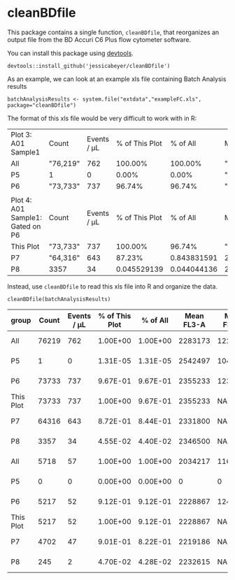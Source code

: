# cleanBDfile
This package contains a single function, `cleanBDfile`, that reorganizes an output file from the BD Accuri C6 Plus flow cytometer software.

You can install this package using [devtools](https://cran.r-project.org/web/packages/devtools/index.html).

```
devtools::install_github('jessicabeyer/cleanBDfile')
```

As an example, we can look at an example xls file containing Batch Analysis results

```
batchAnalysisResults <- system.file("extdata","exampleFC.xls", package="cleanBDfile")
```
The format of this xls file would be very difficult to work with in R:

|                                  |          |             |                |             |                |              |             |             |              |              | 
|----------------------------------|----------|-------------|----------------|-------------|----------------|--------------|-------------|-------------|--------------|--------------| 
| Plot 3: A01 Sample1              | Count    | Events / μL | % of This Plot | % of All    | Mean FL3-A     | Mean FL2-A   | CV FL3-A    | CV FL2-A    | Median FL3-A | Median FL2-A | 
| All                              | "76,219" | 762         | 100.00%        | 100.00%     | "2,283,173.40" | "1,221.17"   | 30.65%      | 71.32%      |              |              | 
| P5                               | 1        | 0           | 0.00%          | 0.00%       | "2,542,497.00" | "104,569.00" | 0.00%       | 0.00%       |              |              | 
| P6                               | "73,733" | 737         | 96.74%         | 96.74%      | "2,355,232.89" | "1,232.53"   | 23.86%      | 24.12%      |              |              | 
|                                  |          |             |                |             |                |              |             |             |              |              | 
| Plot 4: A01 Sample1: Gated on P6 | Count    | Events / μL | % of This Plot | % of All    | Mean FL3-A     | Mean FL1-A   | CV FL3-A    | CV FL1-A    | Median FL3-A | Median FL1-A | 
| This Plot                        | "73,733" | 737         | 100.00%        | 96.74%      | "2,355,232.89" | "9,748.76"   | 23.86%      | 27.52%      |              |              | 
| P7                               | "64,316" | 643         | 87.23%         | 0.843831591 | 2331800.431    | 10138.58446  | 0.227644637 | 0.23856464  |              |              | 
| P8                               | 3357     | 34          | 0.045529139    | 0.044044136 | 2346499.822    | 5447.780459  | 0.233231419 | 0.238693222 |              |              | 

Instead, use `cleanBDfile` to read this xls file into R and organize the data.
```
cleanBDfile(batchAnalysisResults)
```
| group     | Count | Events / μL | % of This Plot | % of All | Mean FL3-A | Mean FL2-A | CV FL3-A  | CV FL2-A  | Plot   | Cell | Sample  | Gate        | Mean FL1-A | CV FL1-A  | 
|-----------|-------|-------------|----------------|----------|------------|------------|-----------|-----------|--------|------|---------|-------------|------------|-----------| 
| All       | 76219 | 762         | 1.00E+00       | 1.00E+00 | 2283173    | 1221.167   | 0.3064661 | 0.7132268 | Plot 3 | A01  | Sample1 | NA          | NA         | NA        | 
| P5        | 1     | 0           | 1.31E-05       | 1.31E-05 | 2542497    | 104569     | 0         | 0         | Plot 3 | A01  | Sample1 | NA          | NA         | NA        | 
| P6        | 73733 | 737         | 9.67E-01       | 9.67E-01 | 2355233    | 1232.525   | 0.238634  | 0.2412269 | Plot 3 | A01  | Sample1 | NA          | NA         | NA        | 
| This Plot | 73733 | 737         | 1.00E+00       | 9.67E-01 | 2355233    | NA         | 0.238634  | NA        | Plot 4 | A01  | Sample1 | Gated on P6 | 9748.761   | 0.275229  | 
| P7        | 64316 | 643         | 8.72E-01       | 8.44E-01 | 2331800    | NA         | 0.2276446 | NA        | Plot 4 | A01  | Sample1 | Gated on P6 | 10138.584  | 0.2385646 | 
| P8        | 3357  | 34          | 4.55E-02       | 4.40E-02 | 2346500    | NA         | 0.2332314 | NA        | Plot 4 | A01  | Sample1 | Gated on P6 | 5447.78    | 0.2386932 | 
| All       | 5718  | 57          | 1.00E+00       | 1.00E+00 | 2034217    | 1166.867   | 0.3895973 | 0.431591  | Plot 3 | A02  | Sample2 | NA          | NA         | NA        | 
| P5        | 0     | 0           | 0.00E+00       | 0.00E+00 | 0          | 0          | 0         | 0         | Plot 3 | A02  | Sample2 | NA          | NA         | NA        | 
| P6        | 5217  | 52          | 9.12E-01       | 9.12E-01 | 2228867    | 1243.251   | 0.2269615 | 0.2344015 | Plot 3 | A02  | Sample2 | NA          | NA         | NA        | 
| This Plot | 5217  | 52          | 1.00E+00       | 9.12E-01 | 2228867    | NA         | 0.2269615 | NA        | Plot 4 | A02  | Sample2 | Gated on P6 | 9890.913   | 0.2813896 | 
| P7        | 4702  | 47          | 9.01E-01       | 8.22E-01 | 2219186    | NA         | 0.2249267 | NA        | Plot 4 | A02  | Sample2 | Gated on P6 | 10274.234  | 0.247009  | 
| P8        | 245   | 2           | 4.70E-02       | 4.28E-02 | 2232615    | NA         | 0.2245781 | NA        | Plot 4 | A02  | Sample2 | Gated on P6 | 5187.127   | 0.228119  | 
